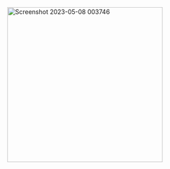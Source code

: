 <img width="355" alt="Screenshot 2023-05-08 003746" src="https://user-images.githubusercontent.com/99177572/236696367-e11952c6-3c19-467e-a4d9-2e9577ea0047.png">
